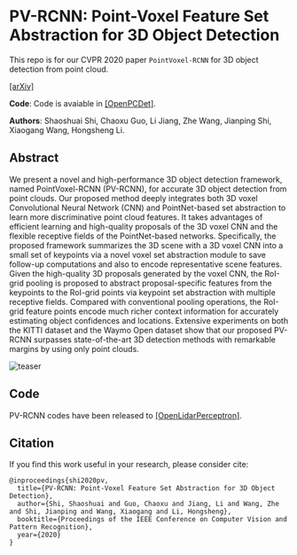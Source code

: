 # PV-RCNN: Point-Voxel Feature Set Abstraction for 3D Object Detection

This repo is for our CVPR 2020 paper `PointVoxel-RCNN` for 3D object detection from point cloud.

[[arXiv]](https://arxiv.org/abs/1912.13192) &nbsp;


**Code**: Code is avaiable in [[OpenPCDet]](https://github.com/open-mmlab/OpenPCDet). 

**Authors**: Shaoshuai Shi, Chaoxu Guo, Li Jiang, Zhe Wang, Jianping Shi, Xiaogang Wang, Hongsheng Li.



## Abstract
We present a novel and high-performance 3D object detection framework, named PointVoxel-RCNN (PV-RCNN), for accurate 3D object detection from point clouds. Our proposed method deeply integrates both 3D voxel Convolutional Neural Network (CNN) and PointNet-based set abstraction to learn more discriminative point cloud features. It takes advantages of efficient learning and high-quality proposals of the 3D voxel CNN and the flexible receptive fields of the PointNet-based networks. Specifically, the proposed framework summarizes the 3D scene with a 3D voxel CNN into a small set of keypoints via a novel voxel set abstraction module to save follow-up computations and also to encode representative scene features. Given the high-quality 3D proposals generated by the voxel CNN, the RoI-grid pooling is proposed to abstract proposal-specific features from the keypoints to the RoI-grid points via keypoint set abstraction with multiple receptive fields. Compared with conventional pooling operations, the RoI-grid feature points encode much richer context information for accurately estimating object confidences and locations. Extensive experiments on both the KITTI dataset and the Waymo Open dataset show that our proposed PV-RCNN surpasses state-of-the-art 3D detection methods with remarkable margins by using only point clouds.

![teaser](https://sshaoshuai.github.io/content/images/PVRCNN_min.png)

## Code 
PV-RCNN codes have been released to [[OpenLidarPerceptron]](https://github.com/open-mmlab/OpenLidarPerceptron/).


## Citation
If you find this work useful in your research, please consider cite:
```
@inproceedings{shi2020pv,
  title={PV-RCNN: Point-Voxel Feature Set Abstraction for 3D Object Detection},
  author={Shi, Shaoshuai and Guo, Chaoxu and Jiang, Li and Wang, Zhe and Shi, Jianping and Wang, Xiaogang and Li, Hongsheng},
  booktitle={Proceedings of the IEEE Conference on Computer Vision and Pattern Recognition},
  year={2020}
}
```
